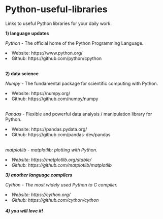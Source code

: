 # Python-useful-libraries

Links to useful Python libraries for your daily work.

<b>1) language updates</b>

<i>Python</i> - The official home of the Python Programming Language.
<li>Website: https://www.python.org/</li>
<li>Github: https://github.com/python/cpython</li>
</br>

<b>2) data science</b>

<i>Numpy</i> - The fundamental package for scientific computing with Python.
<li>Website: https://numpy.org/</li>
<li>Github: https://github.com/numpy/numpy</li>

</br>

<i>Pandas</i> - Flexible and powerful data analysis / manipulation library for Python.
<li>Website: https://pandas.pydata.org/</li>
<li>Github: https://github.com/pandas-dev/pandas</li>

</br>

<i>matplotlib<i> - matplotlib: plotting with Python.
<li>Website: https://matplotlib.org/stable/</li>
<li>Github: https://github.com/matplotlib/matplotlib</li>


<b>3) another language compilers</b>

<i>Cython</i> - The most widely used Python to C compiler.
<li>Website: https://cython.org/</li>
<li>Github: https://github.com/cython/cython</li>

</br>
<b>4) you will love it!</b>


</br>
